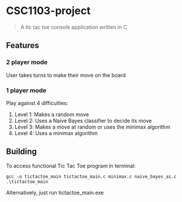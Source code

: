 # CSC1103-project
> A tic tac toe console application written in C

## Features
### 2 player mode
User takes turns to make their move on the board
### 1 player mode
Play against 4 difficulties:
1) Level 1: Makes a random move
2) Level 2: Uses a Naive Bayes classifier to decide its move
3) Level 3: Makes a move at random or uses the minimax algorithm
4) Level 4: Uses a minimax algorithm 

## Building
To access functional Tic Tac Toe program in terminal:
```
gcc -o tictactoe_main tictactoe_main.c minimax.c naive_bayes_ai.c
.\tictactoe_main
```
Alternatively, just run tictactoe_main.exe
